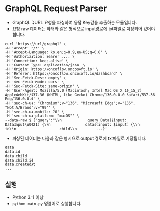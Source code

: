 # GraphQL Request Parser
- GraphQL QURL 요청을 파싱하여 응답 Key값을 추출하는 모듈입니다.
- 요청 raw 데이터는 아래와 같은 형식으로 input경로에 txt파일로 저장되어 있어야 합니다.
```text
curl 'https://url/graphql' \
-H 'Accept: */*' \
-H 'Accept-Language: ko,en;q=0.9,en-US;q=0.8' \
-H 'Authorization: Bearer .... \
-H 'Connection: keep-alive' \
-H 'Content-Type: application/json' \
-H 'Origin: https://oncoflow.oncosoft.io' \
-H 'Referer: https://oncoflow.oncosoft.io/dashboard' \
-H 'Sec-Fetch-Dest: empty' \
-H 'Sec-Fetch-Mode: cors' \
-H 'Sec-Fetch-Site: same-origin' \
-H 'User-Agent: Mozilla/5.0 (Macintosh; Intel Mac OS X 10_15_7) AppleWebKit/537.36 (KHTML, like Gecko) Chrome/136.0.0.0 Safari/537.36 Edg/136.0.0.0' \
-H 'sec-ch-ua: "Chromium";v="136", "Microsoft Edge";v="136", "Not.A/Brand";v="99"' \
-H 'sec-ch-ua-mobile: ?0' \
-H 'sec-ch-ua-platform: "macOS"' \
--data-raw $'{"query":"\\n            query Data($input: DataInput\u0021) {\\n                datas(input: $input) {\\n                    id\\n                    child\\n         ...}'
```
- 파싱된 데이터는 다음과 같은 형시으로 output 경로에 txt파일로 저장됩니다.
```text
data
data.id
data.child
data.child.id
data.createdAt
...
```

## 실행
- Python 3.11 이상
- `python main.py` 명령어로 실행합니다.
